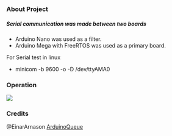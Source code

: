 ### About Project
##### Serial communication was made between two boards

- Arduino Nano was used as a filter.
- Arduino Mega with FreeRTOS was used as a primary board.

For Serial test in linux
*   minicom -b 9600 -o -D /dev/ttyAMA0

### Operation
![](gifs/garbage.gif)
### Credits
@EinarArnason [ArduinoQueue](https://github.com/EinarArnason/ArduinoQueue)
